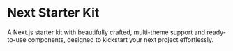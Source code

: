# Next Starter Kit
A Next.js starter kit with beautifully crafted, multi-theme support and ready-to-use components, designed to kickstart your next project effortlessly.
